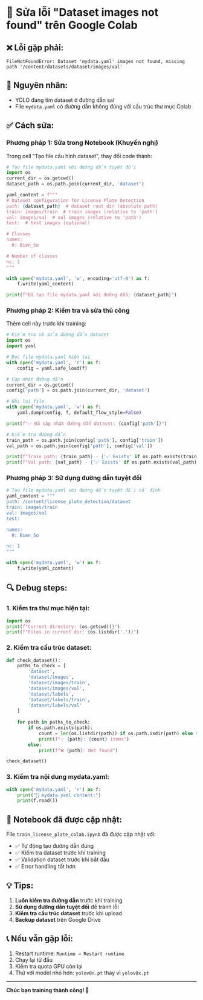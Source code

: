 # 🔧 Sửa lỗi "Dataset images not found" trên Google Colab

## ❌ Lỗi gặp phải:
```
FileNotFoundError: Dataset 'mydata.yaml' images not found, missing path '/content/datasets/dataset/images/val'
```

## 🎯 Nguyên nhân:
- YOLO đang tìm dataset ở đường dẫn sai
- File `mydata.yaml` có đường dẫn không đúng với cấu trúc thư mục Colab

## ✅ Cách sửa:

### **Phương pháp 1: Sửa trong Notebook (Khuyến nghị)**

Trong cell "Tạo file cấu hình dataset", thay đổi code thành:

```python
# Tạo file mydata.yaml với đường dẫn tuyệt đối
import os
current_dir = os.getcwd()
dataset_path = os.path.join(current_dir, 'dataset')

yaml_content = f"""
# Dataset configuration for License Plate Detection
path: {dataset_path}  # dataset root dir (absolute path)
train: images/train  # train images (relative to 'path')
val: images/val  # val images (relative to 'path')
test:  # test images (optional)

# Classes
names:
  0: Bien_So

# Number of classes
nc: 1
"""

with open('mydata.yaml', 'w', encoding='utf-8') as f:
    f.write(yaml_content)

print(f"Đã tạo file mydata.yaml với đường dẫn: {dataset_path}")
```

### **Phương pháp 2: Kiểm tra và sửa thủ công**

Thêm cell này trước khi training:

```python
# Kiểm tra và sửa đường dẫn dataset
import os
import yaml

# Đọc file mydata.yaml hiện tại
with open('mydata.yaml', 'r') as f:
    config = yaml.safe_load(f)

# Cập nhật đường dẫn
current_dir = os.getcwd()
config['path'] = os.path.join(current_dir, 'dataset')

# Ghi lại file
with open('mydata.yaml', 'w') as f:
    yaml.dump(config, f, default_flow_style=False)

print(f"✅ Đã cập nhật đường dẫn dataset: {config['path']}")

# Kiểm tra đường dẫn
train_path = os.path.join(config['path'], config['train'])
val_path = os.path.join(config['path'], config['val'])

print(f"Train path: {train_path} - {'✅ Exists' if os.path.exists(train_path) else '❌ Not found'}")
print(f"Val path: {val_path} - {'✅ Exists' if os.path.exists(val_path) else '❌ Not found'}")
```

### **Phương pháp 3: Sử dụng đường dẫn tuyệt đối**

```python
# Tạo file mydata.yaml với đường dẫn tuyệt đối cố định
yaml_content = """
path: /content/license_plate_detection/dataset
train: images/train
val: images/val
test:

names:
  0: Bien_So

nc: 1
"""

with open('mydata.yaml', 'w') as f:
    f.write(yaml_content)
```

## 🔍 Debug steps:

### **1. Kiểm tra thư mục hiện tại:**
```python
import os
print(f"Current directory: {os.getcwd()}")
print(f"Files in current dir: {os.listdir('.')}")
```

### **2. Kiểm tra cấu trúc dataset:**
```python
def check_dataset():
    paths_to_check = [
        'dataset',
        'dataset/images',
        'dataset/images/train',
        'dataset/images/val',
        'dataset/labels',
        'dataset/labels/train',
        'dataset/labels/val'
    ]
    
    for path in paths_to_check:
        if os.path.exists(path):
            count = len(os.listdir(path)) if os.path.isdir(path) else 0
            print(f"✅ {path}: {count} items")
        else:
            print(f"❌ {path}: Not found")

check_dataset()
```

### **3. Kiểm tra nội dung mydata.yaml:**
```python
with open('mydata.yaml', 'r') as f:
    print("📄 mydata.yaml content:")
    print(f.read())
```

## 🚀 Notebook đã được cập nhật:

File `train_license_plate_colab.ipynb` đã được cập nhật với:
- ✅ Tự động tạo đường dẫn đúng
- ✅ Kiểm tra dataset trước khi training
- ✅ Validation dataset trước khi bắt đầu
- ✅ Error handling tốt hơn

## 💡 Tips:

1. **Luôn kiểm tra đường dẫn** trước khi training
2. **Sử dụng đường dẫn tuyệt đối** để tránh lỗi
3. **Kiểm tra cấu trúc dataset** trước khi upload
4. **Backup dataset** trên Google Drive

## 📞 Nếu vẫn gặp lỗi:

1. Restart runtime: `Runtime → Restart runtime`
2. Chạy lại từ đầu
3. Kiểm tra quota GPU còn lại
4. Thử với model nhỏ hơn: `yolov8n.pt` thay vì `yolov8x.pt`

---

**Chúc bạn training thành công! 🎉**
